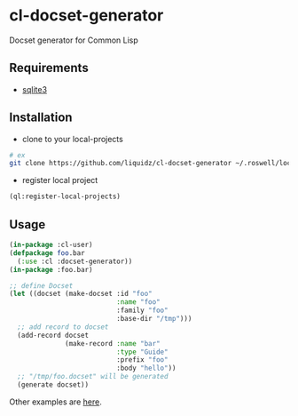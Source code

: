 # cl-docset-generator
Docset generator for Common Lisp

## Requirements

* [sqlite3](https://sqlite.org/cli.html)

## Installation

* clone to your local-projects
```sh
# ex
git clone https://github.com/liquidz/cl-docset-generator ~/.roswell/local-projects
```
* register local project
```lisp
(ql:register-local-projects)
```

## Usage

```lisp
(in-package :cl-user)
(defpackage foo.bar
  (:use :cl :docset-generator))
(in-package :foo.bar)

;; define Docset
(let ((docset (make-docset :id "foo"
                           :name "foo"
                           :family "foo"
                           :base-dir "/tmp")))
  ;; add record to docset
  (add-record docset
              (make-record :name "bar"
                           :type "Guide"
                           :prefix "foo"
                           :body "hello"))
  ;; "/tmp/foo.docset" will be generated
  (generate docset))
```

Other examples are [here](example).

